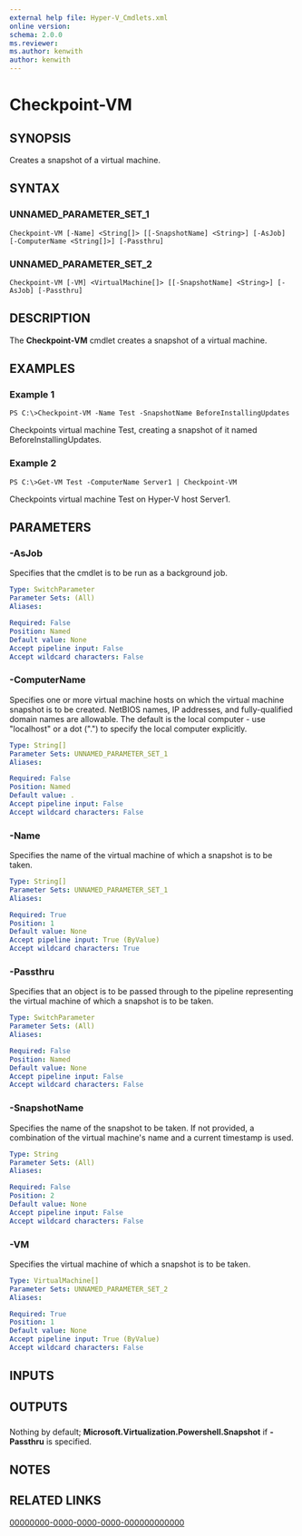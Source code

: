 ```yaml
---
external help file: Hyper-V_Cmdlets.xml
online version: 
schema: 2.0.0
ms.reviewer:
ms.author: kenwith
author: kenwith
---
```


# Checkpoint-VM

## SYNOPSIS
Creates a snapshot of a virtual machine.

## SYNTAX

### UNNAMED_PARAMETER_SET_1
```
Checkpoint-VM [-Name] <String[]> [[-SnapshotName] <String>] [-AsJob] [-ComputerName <String[]>] [-Passthru]
```

### UNNAMED_PARAMETER_SET_2
```
Checkpoint-VM [-VM] <VirtualMachine[]> [[-SnapshotName] <String>] [-AsJob] [-Passthru]
```

## DESCRIPTION
The **Checkpoint-VM** cmdlet creates a snapshot of a virtual machine.

## EXAMPLES

### Example 1
```
PS C:\>Checkpoint-VM -Name Test -SnapshotName BeforeInstallingUpdates
```

Checkpoints virtual machine Test, creating a snapshot of it named BeforeInstallingUpdates.

### Example 2
```
PS C:\>Get-VM Test -ComputerName Server1 | Checkpoint-VM
```

Checkpoints virtual machine Test on Hyper-V host Server1.

## PARAMETERS

### -AsJob
Specifies that the cmdlet is to be run as a background job.

```yaml
Type: SwitchParameter
Parameter Sets: (All)
Aliases: 

Required: False
Position: Named
Default value: None
Accept pipeline input: False
Accept wildcard characters: False
```

### -ComputerName
Specifies one or more virtual machine hosts on which the virtual machine snapshot is to be created.
NetBIOS names, IP addresses, and fully-qualified domain names are allowable.
The default is the local computer - use "localhost" or a dot (".") to specify the local computer explicitly.

```yaml
Type: String[]
Parameter Sets: UNNAMED_PARAMETER_SET_1
Aliases: 

Required: False
Position: Named
Default value: .
Accept pipeline input: False
Accept wildcard characters: False
```

### -Name
Specifies the name of the virtual machine of which a snapshot is to be taken.

```yaml
Type: String[]
Parameter Sets: UNNAMED_PARAMETER_SET_1
Aliases: 

Required: True
Position: 1
Default value: None
Accept pipeline input: True (ByValue)
Accept wildcard characters: True
```

### -Passthru
Specifies that an object is to be passed through to the pipeline representing the virtual machine of which a snapshot is to be taken.

```yaml
Type: SwitchParameter
Parameter Sets: (All)
Aliases: 

Required: False
Position: Named
Default value: None
Accept pipeline input: False
Accept wildcard characters: False
```

### -SnapshotName
Specifies the name of the snapshot to be taken.
If not provided, a combination of the virtual machine's name and a current timestamp is used.

```yaml
Type: String
Parameter Sets: (All)
Aliases: 

Required: False
Position: 2
Default value: None
Accept pipeline input: False
Accept wildcard characters: False
```

### -VM
Specifies the virtual machine of which a snapshot is to be taken.

```yaml
Type: VirtualMachine[]
Parameter Sets: UNNAMED_PARAMETER_SET_2
Aliases: 

Required: True
Position: 1
Default value: None
Accept pipeline input: True (ByValue)
Accept wildcard characters: False
```

## INPUTS

## OUTPUTS

### 
Nothing by default; **Microsoft.Virtualization.Powershell.Snapshot** if **-Passthru** is specified.

## NOTES

## RELATED LINKS

[00000000-0000-0000-0000-000000000000](00000000-0000-0000-0000-000000000000)
